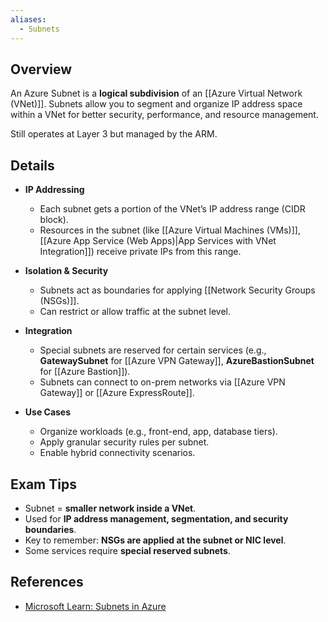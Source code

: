 ```yaml
---
aliases:
  - Subnets
---
```

## **Overview**
An Azure Subnet is a **logical subdivision** of an [[Azure Virtual Network (VNet)]]. Subnets allow you to segment and organize IP address space within a VNet for better security, performance, and resource management.

Still operates at Layer 3 but managed by the ARM. 
## **Details**
- **IP Addressing**  
	- Each subnet gets a portion of the VNet’s IP address range (CIDR block).  
	- Resources in the subnet (like [[Azure Virtual Machines (VMs)]], [[Azure App Service (Web Apps)|App Services with VNet Integration]]) receive private IPs from this range.  

- **Isolation & Security**  
	- Subnets act as boundaries for applying [[Network Security Groups (NSGs)]].  
	- Can restrict or allow traffic at the subnet level.  

- **Integration**  
	- Special subnets are reserved for certain services (e.g., **GatewaySubnet** for [[Azure VPN Gateway]], **AzureBastionSubnet** for [[Azure Bastion]]).  
	- Subnets can connect to on-prem networks via [[Azure VPN Gateway]] or [[Azure ExpressRoute]].  

- **Use Cases**  
	- Organize workloads (e.g., front-end, app, database tiers).  
	- Apply granular security rules per subnet.  
	- Enable hybrid connectivity scenarios.  
## **Exam Tips**
- Subnet = **smaller network inside a VNet**.  
- Used for **IP address management, segmentation, and security boundaries**.  
- Key to remember: **NSGs are applied at the subnet or NIC level**.  
- Some services require **special reserved subnets**.  
## **References**
- [Microsoft Learn: Subnets in Azure](https://learn.microsoft.com/en-us/azure/virtual-network/virtual-network-manage-subnet)  
